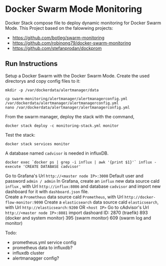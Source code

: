 Docker Swarm Mode Monitoring
===

Docker Stack compose file to deploy dynamic monitoring for Docker Swarm Mode.
This Project based on the falowwing projects:

* https://github.com/botleg/swarm-monitoring
* https://github.com/robinong79/docker-swarm-monitoring
* https://github.com/stefanprodan/dockprom

Run Instructions
---
Setup a Docker Swarm with the Docker Swarm Mode.
Create the used directorys and copy config files to it:
```
mkdir -p /var/dockerdata/alertmanager/data

cp swarm-monitoring/alertmanager/alertmanagerconfig.yml /var/dockerdata/alertmanager/alertmanagerconfig.yml
nano /var/dockerdata/alertmanager/alertmanagerconfig.yml
```

From the swarm manager, deploy the stack with the command,
```
docker stack deploy -c monitoring-stack.yml monitor
```

Test the stack:
```
docker stack services monitor
```

A database named `cadvisor` is needed in influxDB.
```
docker exec `docker ps | grep -i influx | awk '{print $1}'` influx -execute 'CREATE DATABASE cadvisor'
```
Go to Grafana's Url `http://<master node IP>:3000`
Default user and password `admin / admin`
In Grafana, create an `influx` new data source cald `influx` , with Url `http://influx:8086` and database `cadvisor` and import new dashboard for it with `dashboard.json` file. </br>
Create a `Prometheus` data source cald `Prometheus`, with Url `http://docker-flow-monitor:9090`
Create a `elasticsearch` data source cald `elasticsearch`, with Url `http://elasticsearch:9200` OR `<host IP>`
Go to cAdvisor's Url `http://<master node IP>:8081`
import dashoard ID: 2870 (traefik) 893 (docker and system monitor) 395 (swarm monitor) 609 (swarm log and monitor)

Todo:
* prometheus.yml service config
* prometheus data to influxdb?
* influxdb cluster
* alertmanagger config?
